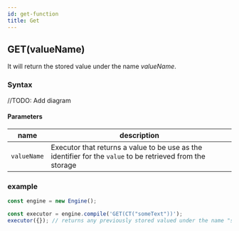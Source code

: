 ```yaml
---
id: get-function
title: Get
---
```


## GET(valueName)

It will return the stored value under the name _valueName_.

### Syntax

//TODO: Add diagram

#### Parameters

| name        | description                                                                                                |
| ----------- | ---------------------------------------------------------------------------------------------------------- |
| `valueName` | Executor that returns a value to be use as the identifier for the `value` to be retrieved from the storage |

### example

```javascript
const engine = new Engine();

const executor = engine.compile('GET(CT("someText"))');
executor({}); // returns any previously stored valued under the name "someText"
```

